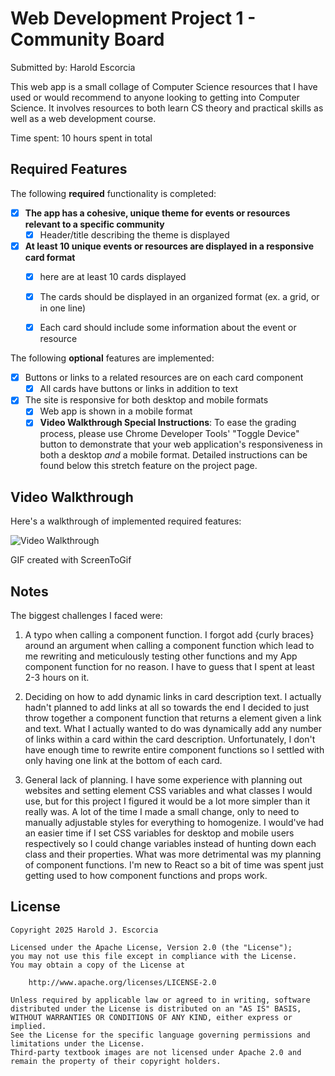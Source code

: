 # Web Development Project 1 - Community Board

Submitted by: Harold Escorcia

This web app is a small collage of Computer Science resources that I have used or would recommend to anyone looking to getting into Computer Science. It involves resources to both learn CS theory and practical skills as well as a web development course. 

Time spent: 10 hours spent in total

## Required Features

The following **required** functionality is completed:

- [X] **The app has a cohesive, unique theme for events or resources relevant to a specific community**
  - [X] Header/title describing the theme is displayed
- [X] **At least 10 unique events or resources are displayed in a responsive card format**
  - [X] here are at least 10 cards displayed 
  - [X] The cards should be displayed in an organized format (ex. a grid, or in one line)
  - [X] Each card should include some information about the event or resource


The following **optional** features are implemented:

- [X] Buttons or links to a related resources are on each card component
  - [X] All cards have buttons or links in addition to text
- [X] The site is responsive for both desktop and mobile formats
  - [X] Web app is shown in a mobile format
  - [X] **Video Walkthrough Special Instructions**: To ease the grading process, please use Chrome Developer Tools' "Toggle Device" button to demonstrate that your web application's responsiveness in both a desktop *and* a mobile format. Detailed instructions can be found below this stretch feature on the project page. 

## Video Walkthrough

Here's a walkthrough of implemented required features:

![Video Walkthrough](https://imgur.com/a/XLegpT2)

GIF created with ScreenToGif  

## Notes

The biggest challenges I faced were:

1. A typo when calling a component function. I forgot add {curly braces} around an argument when calling a component function which lead to me rewriting and meticulously testing other functions and my App component function for no reason. I have to guess that I spent at least 2-3 hours on it. 

2. Deciding on how to add dynamic links in card description text. I actually hadn't planned to add links at all so towards the end I decided to just throw together a component function that returns a <a> element given a link and text. What I actually wanted to do was dynamically add any number of links within a card within the card description. Unfortunately, I don't have enough time to rewrite entire component functions so I settled with only having one link at the bottom of each card.

3. General lack of planning. I have some experience with planning out websites and setting element CSS variables and what classes I would use, but for this project I figured it would be a lot more simpler than it really was. A lot of the time I made a small change, only to need to manually adjustable styles for everything to homogenize. I would've had an easier time if I set CSS variables for desktop and mobile users respectively so I could change variables instead of hunting down each class and their properties. What was more detrimental was my planning of component functions. I'm new to React so a bit of time was spent just getting used to how component functions and props work.

## License

    Copyright 2025 Harold J. Escorcia

    Licensed under the Apache License, Version 2.0 (the "License");
    you may not use this file except in compliance with the License.
    You may obtain a copy of the License at

        http://www.apache.org/licenses/LICENSE-2.0

    Unless required by applicable law or agreed to in writing, software
    distributed under the License is distributed on an "AS IS" BASIS,
    WITHOUT WARRANTIES OR CONDITIONS OF ANY KIND, either express or implied.
    See the License for the specific language governing permissions and
    limitations under the License.
    Third-party textbook images are not licensed under Apache 2.0 and remain the property of their copyright holders. 
